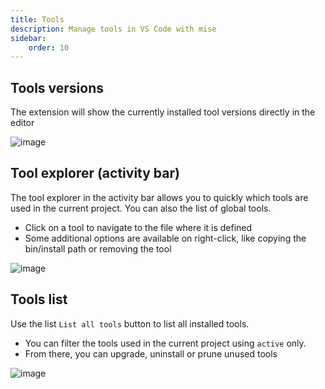 ```yaml
---
title: Tools
description: Manage tools in VS Code with mise
sidebar:
    order: 10
---
```


## Tools versions

The extension will show the currently installed tool versions directly in the
editor

![image](https://github.com/user-attachments/assets/24b00737-8fcf-4d01-a2b4-37b34909c262)

## Tool explorer (activity bar)

The tool explorer in the activity bar allows you to quickly which tools are used
in the current project. You can also the list of global tools.

- Click on a tool to navigate to the file where it is defined
- Some additional options are available on right-click, like copying the
  bin/install path or removing the tool

![image](https://github.com/user-attachments/assets/d641bc9b-13ca-487f-8e88-8cfe1df789be)

## Tools list

Use the list `List all tools` button to list all installed tools.

- You can filter the tools used in the current project using `active` only.
- From there, you can upgrade, uninstall or prune unused tools

![image](https://github.com/user-attachments/assets/1ea60303-2f3e-4e9f-84f0-38647d5a93fa)
